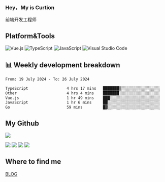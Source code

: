 ### Hey，My is Curtion
前端开发工程师
## Platform&Tools

![Vue.js](https://img.shields.io/badge/-Vue.js-4FC08D?style=flat-square&logo=Vue.js&logoColor=white)
![TypeScript](https://img.shields.io/badge/-TypeScript-007ACC?style=flat-square&logo=typescript&logoColor=white)
![JavaScript](https://img.shields.io/badge/-JavaScript-F7DF1E?style=flat-square&logo=javascript&logoColor=black)
![Visual Studio Code](https://img.shields.io/badge/-VSCode-007ACC?style=flat-square&logo=Visual-Studio-Code&logoColor=white)

## 📊 Weekly development breakdown

<!--START_SECTION:waka-->

```txt
From: 19 July 2024 - To: 26 July 2024

TypeScript                 4 hrs 17 mins   ███████▒░░░░░░░░░░░░░░░░░   29.12 %
Other                      4 hrs 4 mins    ███████░░░░░░░░░░░░░░░░░░   27.63 %
Vue.js                     1 hr 49 mins    ███░░░░░░░░░░░░░░░░░░░░░░   12.36 %
JavaScript                 1 hr 6 mins     ██░░░░░░░░░░░░░░░░░░░░░░░   07.51 %
Go                         59 mins         █▓░░░░░░░░░░░░░░░░░░░░░░░   06.73 %
```

<!--END_SECTION:waka-->

## My Github

![](http://github-profile-summary-cards.vercel.app/api/cards/profile-details?username=curtion&theme=nord_bright)

![](http://github-profile-summary-cards.vercel.app/api/cards/stats?username=curtion&theme=nord_bright)
![](http://github-profile-summary-cards.vercel.app/api/cards/productive-time?username=curtion&theme=nord_bright&utcOffset=8)
![](http://github-profile-summary-cards.vercel.app/api/cards/repos-per-language?username=curtion&theme=nord_bright)
![](http://github-profile-summary-cards.vercel.app/api/cards/most-commit-language?username=curtion&theme=nord_bright)

## Where to find me

[BLOG](https://blog.3gxk.net)
